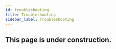 ```yaml
---
id: troubleshooting
title: Troubleshooting
sidebar_label: Troubleshooting
---
```


## This page is under construction.

